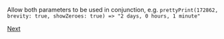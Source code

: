 Allow both parameters to be used in conjunction, e.g. ```prettyPrint(172862, brevity: true, showZeroes: true) => "2 days, 0 hours, 1 minute"```

[Next](3.1.md)